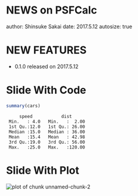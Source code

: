 NEWS on PSFCalc
========================================================
author: Shinsuke Sakai
date: 2017.5.12
autosize: true

NEW FEATURES
========================================================

- 0.1.0 released on 2017.5.12

Slide With Code
========================================================


```r
summary(cars)
```

```
     speed           dist       
 Min.   : 4.0   Min.   :  2.00  
 1st Qu.:12.0   1st Qu.: 26.00  
 Median :15.0   Median : 36.00  
 Mean   :15.4   Mean   : 42.98  
 3rd Qu.:19.0   3rd Qu.: 56.00  
 Max.   :25.0   Max.   :120.00  
```

Slide With Plot
========================================================

![plot of chunk unnamed-chunk-2](NEWS-figure/unnamed-chunk-2-1.png)
